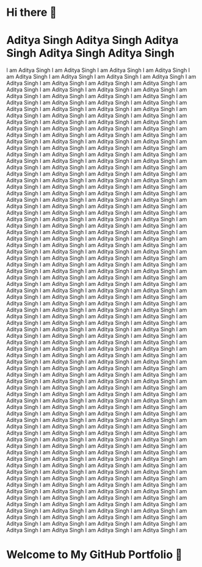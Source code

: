 # Hi there 👋
# Aditya Singh Aditya Singh Aditya Singh Aditya Singh Aditya Singh

I am Aditya Singh I am Aditya Singh I am Aditya Singh I am Aditya Singh I am Aditya Singh I am Aditya Singh I am Aditya Singh I am Aditya Singh I am Aditya Singh I am Aditya Singh I am Aditya Singh I am Aditya Singh I am Aditya Singh I am Aditya Singh I am Aditya Singh I am Aditya Singh I am Aditya Singh I am Aditya Singh I am Aditya Singh I am Aditya Singh I am Aditya Singh I am Aditya Singh I am Aditya Singh I am Aditya Singh I am Aditya Singh I am Aditya Singh I am Aditya Singh I am Aditya Singh I am Aditya Singh I am Aditya Singh I am Aditya Singh I am Aditya Singh I am Aditya Singh I am Aditya Singh I am Aditya Singh I am Aditya Singh I am Aditya Singh I am Aditya Singh I am Aditya Singh I am Aditya Singh I am Aditya Singh I am Aditya Singh I am Aditya Singh I am Aditya Singh I am Aditya Singh I am Aditya Singh I am Aditya Singh I am Aditya Singh I am Aditya Singh I am Aditya Singh I am Aditya Singh I am Aditya Singh I am Aditya Singh I am Aditya Singh I am Aditya Singh I am Aditya Singh I am Aditya Singh I am Aditya Singh I am Aditya Singh I am Aditya Singh I am Aditya Singh I am Aditya Singh I am Aditya Singh I am Aditya Singh I am Aditya Singh I am Aditya Singh I am Aditya Singh I am Aditya Singh I am Aditya Singh I am Aditya Singh I am Aditya Singh I am Aditya Singh I am Aditya Singh I am Aditya Singh I am Aditya Singh I am Aditya Singh I am Aditya Singh I am Aditya Singh I am Aditya Singh I am Aditya Singh I am Aditya Singh I am Aditya Singh I am Aditya Singh I am Aditya Singh I am Aditya Singh I am Aditya Singh I am Aditya Singh I am Aditya Singh I am Aditya Singh I am Aditya Singh I am Aditya Singh I am Aditya Singh I am Aditya Singh I am Aditya Singh I am Aditya Singh I am Aditya Singh I am Aditya Singh I am Aditya Singh I am Aditya Singh I am Aditya Singh I am Aditya Singh I am Aditya Singh I am Aditya Singh I am Aditya Singh I am Aditya Singh I am Aditya Singh I am Aditya Singh I am Aditya Singh I am Aditya Singh I am Aditya Singh I am Aditya Singh I am Aditya Singh I am Aditya Singh I am Aditya Singh I am Aditya Singh I am Aditya Singh I am Aditya Singh I am Aditya Singh I am Aditya Singh I am Aditya Singh I am Aditya Singh I am Aditya Singh I am Aditya Singh I am Aditya Singh I am Aditya Singh I am Aditya Singh I am Aditya Singh I am Aditya Singh I am Aditya Singh I am Aditya Singh I am Aditya Singh I am Aditya Singh I am Aditya Singh I am Aditya Singh I am Aditya Singh I am Aditya Singh I am Aditya Singh I am Aditya Singh I am Aditya Singh I am Aditya Singh I am Aditya Singh I am Aditya Singh I am Aditya Singh I am Aditya Singh I am Aditya Singh I am Aditya Singh I am Aditya Singh I am Aditya Singh I am Aditya Singh I am Aditya Singh I am Aditya Singh I am Aditya Singh I am Aditya Singh I am Aditya Singh I am Aditya Singh I am Aditya Singh I am Aditya Singh I am Aditya Singh I am Aditya Singh I am Aditya Singh I am Aditya Singh I am Aditya Singh I am Aditya Singh I am Aditya Singh I am Aditya Singh I am Aditya Singh I am Aditya Singh I am Aditya Singh I am Aditya Singh I am Aditya Singh I am Aditya Singh I am Aditya Singh I am Aditya Singh I am Aditya Singh I am Aditya Singh I am Aditya Singh I am Aditya Singh I am Aditya Singh I am Aditya Singh I am Aditya Singh I am Aditya Singh I am Aditya Singh I am Aditya Singh I am Aditya Singh I am Aditya Singh I am Aditya Singh I am Aditya Singh I am Aditya Singh I am Aditya Singh I am Aditya Singh I am Aditya Singh I am Aditya Singh I am Aditya Singh I am Aditya Singh I am Aditya Singh I am Aditya Singh I am Aditya Singh I am Aditya Singh I am Aditya Singh I am Aditya Singh I am Aditya Singh I am Aditya Singh I am Aditya Singh I am Aditya Singh I am Aditya Singh I am Aditya Singh I am Aditya Singh I am Aditya Singh I am Aditya Singh I am Aditya Singh I am Aditya Singh I am Aditya Singh I am Aditya Singh I am Aditya Singh I am Aditya Singh I am Aditya Singh I am Aditya Singh I am Aditya Singh I am Aditya Singh I am Aditya Singh I am Aditya Singh I am Aditya Singh I am Aditya Singh I am Aditya Singh I am Aditya Singh I am Aditya Singh I am Aditya Singh I am Aditya Singh I am Aditya Singh I am Aditya Singh I am Aditya Singh I am Aditya Singh I am Aditya Singh I am Aditya Singh I am Aditya Singh I am Aditya Singh I am Aditya Singh I am Aditya Singh I am Aditya Singh I am Aditya Singh I am Aditya Singh I am Aditya Singh I am Aditya Singh I am Aditya Singh I am Aditya Singh I am Aditya Singh I am Aditya Singh I am Aditya Singh I am Aditya Singh I am Aditya Singh I am Aditya Singh I am Aditya Singh I am Aditya Singh I am Aditya Singh I am Aditya Singh I am Aditya Singh I am Aditya Singh I am Aditya Singh I am Aditya Singh I am Aditya Singh I am Aditya Singh I am Aditya Singh I am Aditya Singh I am Aditya Singh I am Aditya Singh I am Aditya Singh I am Aditya Singh I am Aditya Singh I am Aditya Singh I am Aditya Singh I am Aditya Singh I am Aditya Singh I am Aditya Singh I am Aditya Singh I am Aditya Singh I am Aditya Singh I am Aditya Singh I am Aditya Singh I am Aditya Singh I am Aditya Singh I am Aditya Singh I am Aditya Singh I am Aditya Singh I am Aditya Singh I am Aditya Singh I am Aditya Singh I am Aditya Singh I am Aditya Singh I am
# Welcome to My GitHub Portfolio 👋
